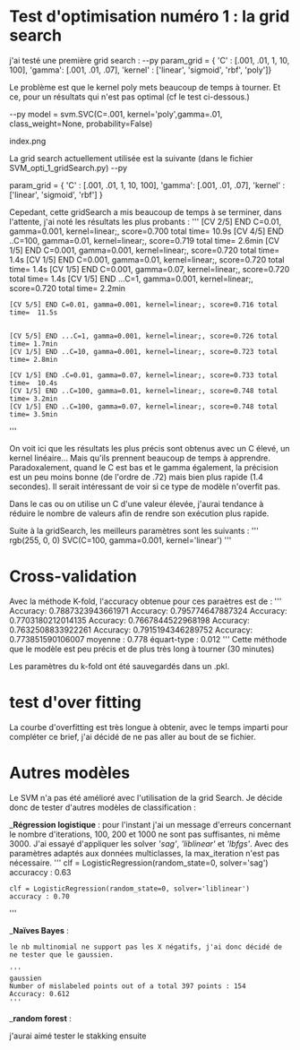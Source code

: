 # Test d'optimisation numéro 1 : la grid search 

j'ai testé une première grid search : 
--py
param_grid = {
    'C' : [.001, .01, 1, 10, 100], 'gamma': [.001, .01, .07], 'kernel' : ['linear', 'sigmoid', 'rbf', 'poly']}

Le problème est que le kernel poly mets beaucoup de temps à tourner. Et ce, pour un résultats qui n'est pas optimal (cf le test ci-dessous.)

--py
model = svm.SVC(C=.001, kernel='poly',gamma=.01, class_weight=None, probability=False)

index.png

La grid search actuellement utilisée est la suivante (dans le fichier SVM_opti_1_gridSearch.py)
--py

param_grid = {
    'C' : [.001, .01, 1, 10, 100],
    'gamma': [.001, .01, .07],
    'kernel' : ['linear', 'sigmoid', 'rbf']
             }


Cepedant, cette gridSearch a mis beaucoup de temps à se terminer, dans l'attente, j'ai noté les résultats les plus probants :
'''
    [CV 2/5] END C=0.01, gamma=0.001, kernel=linear;, score=0.700 total time=  10.9s
    [CV 4/5] END ..C=100, gamma=0.01, kernel=linear;, score=0.719 total time= 2.6min
    [CV 1/5] END C=0.001, gamma=0.001, kernel=linear;, score=0.720 total time=   1.4s
    [CV 1/5] END C=0.001, gamma=0.01, kernel=linear;, score=0.720 total time=   1.4s
    [CV 1/5] END C=0.001, gamma=0.07, kernel=linear;, score=0.720 total time=   1.4s
    [CV 1/5] END ...C=1, gamma=0.001, kernel=linear;, score=0.720 total time= 2.2min


    [CV 5/5] END C=0.01, gamma=0.001, kernel=linear;, score=0.716 total time=  11.5s


    [CV 5/5] END ...C=1, gamma=0.001, kernel=linear;, score=0.726 total time= 1.7min
    [CV 1/5] END ..C=10, gamma=0.001, kernel=linear;, score=0.723 total time= 2.8min

    [CV 1/5] END .C=0.01, gamma=0.07, kernel=linear;, score=0.733 total time=  10.4s
    [CV 1/5] END ..C=100, gamma=0.01, kernel=linear;, score=0.748 total time= 3.2min
    [CV 1/5] END ..C=100, gamma=0.07, kernel=linear;, score=0.748 total time= 3.5min
'''

On voit ici que les résultats les plus précis sont obtenus avec un C élevé, un kernel linéaire... Mais qu'ils prennent beaucoup de temps à apprendre. Paradoxalement, quand le C est bas et le gamma également, la précision est un peu moins bonne (de l'ordre de .72) mais bien plus rapide (1.4 secondes). Il serait intéressant de voir si ce type de modèle n'overfit pas. 

Dans le cas ou on utilise un C d'une valeur élevée, j'aurai tendance à réduire le nombre de valeurs afin de rendre son exécution plus rapide. 

Suite à la gridSearch, les meilleurs paramètres sont les suivants : 
'''
    rgb(255, 0, 0)
    SVC(C=100, gamma=0.001, kernel='linear')
'''

# Cross-validation
Avec la méthode K-fold, l'accuracy obtenue pour ces paraètres est de :
'''
    Accuracy: 0.7887323943661971
    Accuracy: 0.795774647887324
    Accuracy: 0.7703180212014135
    Accuracy: 0.7667844522968198
    Accuracy: 0.7632508833922261
    Accuracy: 0.7915194346289752
    Accuracy: 0.773851590106007
    moyenne : 0.778
    équart-type : 0.012
'''
Cette méthode que le modèle est peu précis et de plus très long à tourner (30 minutes)

Les paramètres du k-fold ont été sauvegardés dans un .pkl. 

# test d'over fitting

La courbe d'overfitting est très longue à obtenir, avec le temps imparti pour compléter ce brief, j'ai décidé de ne pas aller au bout de se fichier.

# Autres modèles

Le SVM n'a pas été amélioré avec l'utilisation de la grid Search. Je décide donc de tester d'autres modèles de 
classification :

_**Régression logistique** : pour l'instant j'ai un message d'erreurs concernant le nombre d'iterations, 100, 200 et 1000 ne sont pas suffisantes, ni même 3000. J'ai essayé d'appliquer les solver *'sag'*, *'liblinear'* et *'lbfgs'*. Avec des paramètres adaptés aux données multiclasses, la max_iteration n'est pas nécessaire.
''' clf = LogisticRegression(random_state=0, solver='sag')
    accuraccy : 0.63

    clf = LogisticRegression(random_state=0, solver='liblinear')
    accuracy : 0.70
'''

_**Naïves Bayes** :

    le nb multinomial ne support pas les X négatifs, j'ai donc décidé de ne tester que le gaussien. 

    '''
    gaussien 
    Number of mislabeled points out of a total 397 points : 154
    Accuracy: 0.612
    '''

_**random forest** : 

j'aurai aimé tester le stakking ensuite 





